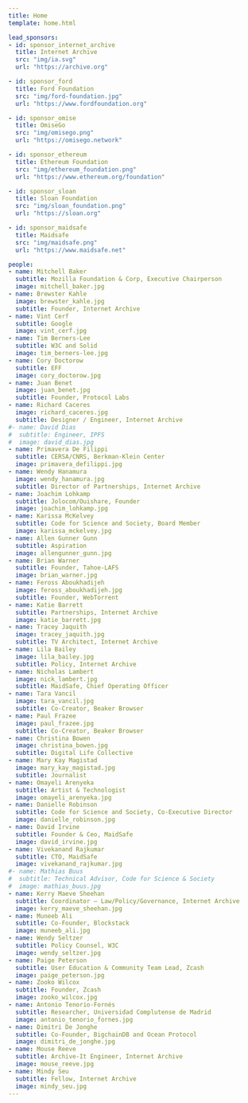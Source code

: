 ```yaml
---
title: Home
template: home.html

lead_sponsors:
- id: sponsor_internet_archive
  title: Internet Archive
  src: "img/ia.svg"
  url: "https://archive.org"

- id: sponsor_ford
  title: Ford Foundation
  src: "img/ford-foundation.jpg"
  url: "https://www.fordfoundation.org"

- id: sponsor_omise
  title: OmiseGo
  src: "img/omisego.png"
  url: "https://omisego.network"

- id: sponsor_ethereum
  title: Ethereum Foundation
  src: "img/ethereum_foundation.png"
  url: "https://www.ethereum.org/foundation"

- id: sponsor_sloan
  title: Sloan Foundation
  src: "img/sloan_foundation.png"
  url: "https://sloan.org"

- id: sponsor_maidsafe
  title: Maidsafe
  src: "img/maidsafe.png"
  url: "https://www.maidsafe.net"

people:
- name: Mitchell Baker
  subtitle: Mozilla Foundation & Corp, Executive Chairperson
  image: mitchell_baker.jpg
- name: Brewster Kahle
  image: brewster_kahle.jpg
  subtitle: Founder, Internet Archive
- name: Vint Cerf
  subtitle: Google
  image: vint_cerf.jpg
- name: Tim Berners-Lee
  subtitle: W3C and Solid
  image: tim_berners-lee.jpg
- name: Cory Doctorow
  subtitle: EFF
  image: cory_doctorow.jpg
- name: Juan Benet
  image: juan_benet.jpg
  subtitle: Founder, Protocol Labs
- name: Richard Caceres
  image: richard_caceres.jpg
  subtitle: Designer / Engineer, Internet Archive
#- name: David Dias
#  subtitle: Engineer, IPFS
#  image: david_dias.jpg
- name: Primavera De Filippi
  subtitle: CERSA/CNRS, Berkman-Klein Center
  image: primavera_defilippi.jpg
- name: Wendy Hanamura
  image: wendy_hanamura.jpg
  subtitle: Director of Partnerships, Internet Archive
- name: Joachim Lohkamp
  subtitle: Jolocom/Ouishare, Founder
  image: joachim_lohkamp.jpg
- name: Karissa McKelvey
  subtitle: Code for Science and Society, Board Member
  image: karissa_mckelvey.jpg
- name: Allen Gunner Gunn
  subtitle: Aspiration
  image: allengunner_gunn.jpg
- name: Brian Warner
  subtitle: Founder, Tahoe-LAFS
  image: brian_warner.jpg
- name: Feross Aboukhadijeh
  image: feross_aboukhadijeh.jpg
  subtitle: Founder, WebTorrent
- name: Katie Barrett
  subtitle: Partnerships, Internet Archive
  image: katie_barrett.jpg
- name: Tracey Jaquith
  image: tracey_jaquith.jpg
  subtitle: TV Architect, Internet Archive
- name: Lila Bailey
  image: lila_bailey.jpg
  subtitle: Policy, Internet Archive
- name: Nicholas Lambert
  image: nick_lambert.jpg
  subtitle: MaidSafe, Chief Operating Officer
- name: Tara Vancil
  image: tara_vancil.jpg
  subtitle: Co-Creator, Beaker Browser
- name: Paul Frazee
  image: paul_frazee.jpg
  subtitle: Co-Creator, Beaker Browser
- name: Christina Bowen
  image: christina_bowen.jpg
  subtitle: Digital Life Collective
- name: Mary Kay Magistad
  image: mary_kay_magistad.jpg
  subtitle: Journalist
- name: Omayeli Arenyeka
  subtitle: Artist & Technologist
  image: omayeli_arenyeka.jpg
- name: Danielle Robinson
  subtitle: Code for Science and Society, Co-Executive Director
  image: danielle_robinson.jpg
- name: David Irvine
  subtitle: Founder & Ceo, MaidSafe
  image: david_irvine.jpg
- name: Vivekanand Rajkumar
  subtitle: CTO, MaidSafe
  image: vivekanand_rajkumar.jpg
#- name: Mathias Buus
#  subtitle: Technical Advisor, Code for Science & Society
#  image: mathias_buus.jpg
- name: Kerry Maeve Sheehan
  subtitle: Coordinator – Law/Policy/Governance, Internet Archive
  image: kerry_maeve_sheehan.jpg
- name: Muneeb Ali
  subtitle: Co-Founder, Blockstack
  image: muneeb_ali.jpg
- name: Wendy Seltzer
  subtitle: Policy Counsel, W3C
  image: wendy_seltzer.jpg
- name: Paige Peterson
  subtitle: User Education & Community Team Lead, Zcash
  image: paige_peterson.jpg
- name: Zooko Wilcox
  subtitle: Founder, Zcash
  image: zooko_wilcox.jpg
- name: Antonio Tenorio-Fornés
  subtitle: Researcher, Universidad Complutense de Madrid
  image: antonio_tenorio_fornes.jpg
- name: Dimitri De Jonghe
  subtitle: Co-Founder, BigchainDB and Ocean Protocol
  image: dimitri_de_jonghe.jpg
- name: Mouse Reeve
  subtitle: Archive-It Engineer, Internet Archive
  image: mouse_reeve.jpg
- name: Mindy Seu
  subtitle: Fellow, Internet Archive
  image: mindy_seu.jpg
---
```

